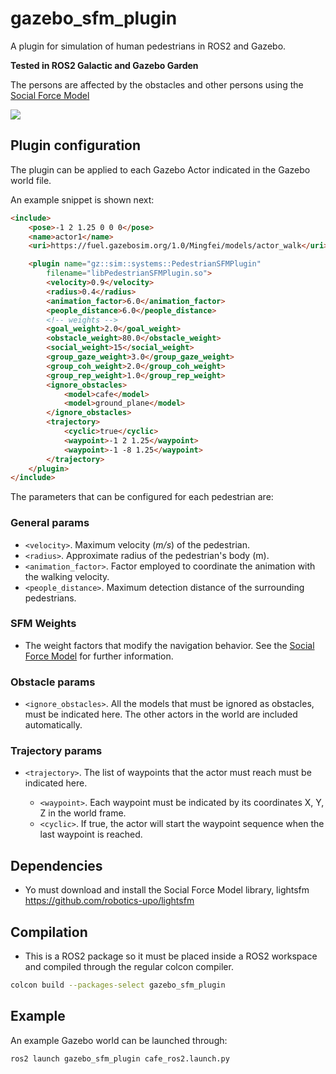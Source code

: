 # gazebo_sfm_plugin
A plugin for simulation of human pedestrians in ROS2 and Gazebo.

**Tested in ROS2 Galactic and Gazebo Garden**

The persons are affected by the obstacles and other persons using the [Social Force Model](https://github.com/robotics-upo/lightsfm)


![](media/images/capture3.jpg)


## Plugin configuration

The plugin can be applied to each Gazebo Actor indicated in the Gazebo world file.

An example snippet is shown next:

```html
<include>
    <pose>-1 2 1.25 0 0 0</pose>
    <name>actor1</name>
    <uri>https://fuel.gazebosim.org/1.0/Mingfei/models/actor_walk</uri>

    <plugin name="gz::sim::systems::PedestrianSFMPlugin"
        filename="libPedestrianSFMPlugin.so">
        <velocity>0.9</velocity>
        <radius>0.4</radius>
        <animation_factor>6.0</animation_factor>
        <people_distance>6.0</people_distance>
        <!-- weights -->
        <goal_weight>2.0</goal_weight>
        <obstacle_weight>80.0</obstacle_weight>
        <social_weight>15</social_weight>
        <group_gaze_weight>3.0</group_gaze_weight>
        <group_coh_weight>2.0</group_coh_weight>
        <group_rep_weight>1.0</group_rep_weight>
        <ignore_obstacles>
            <model>cafe</model>
            <model>ground_plane</model>
        </ignore_obstacles>
        <trajectory>
            <cyclic>true</cyclic>
            <waypoint>-1 2 1.25</waypoint>
            <waypoint>-1 -8 1.25</waypoint>
        </trajectory>
    </plugin>
</include>
```
The parameters that can be configured for each pedestrian are:

### General params

* ```<velocity>```. Maximum velocity (*m/s*) of the pedestrian.
* ```<radius>```. Approximate radius of the pedestrian's body (m).
* ```<animation_factor>```. Factor employed to coordinate the animation with the walking velocity.
* ```<people_distance>```.  Maximum detection distance of the surrounding pedestrians.

### SFM Weights

*  The weight factors that modify the navigation behavior. See the [Social Force Model](https://github.com/robotics-upo/lightsfm) for further information.

### Obstacle params

* ```<ignore_obstacles>```.  All the models that must be ignored as obstacles, must be indicated here. The other actors in the world are included automatically.

### Trajectory params

* ```<trajectory>```. The list of waypoints that the actor must reach must be indicated here.

	- ```<waypoint>```. Each waypoint must be indicated by its coordinates X, Y, Z in the world frame.
	- ```<cyclic>```. If true, the actor will start the waypoint sequence when the last waypoint is reached.

## Dependencies

* Yo must download and install the Social Force Model library, lightsfm https://github.com/robotics-upo/lightsfm

## Compilation

* This is a ROS2 package so it must be placed inside a ROS2 workspace and compiled through the regular colcon compiler.
```sh
colcon build --packages-select gazebo_sfm_plugin
```

## Example

An example Gazebo world can be launched through:
```sh
ros2 launch gazebo_sfm_plugin cafe_ros2.launch.py
```

